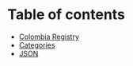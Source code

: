 # Table of contents

* [Colombia Registry](README.md)
* [Categories](categories.md)
* [JSON](json.md)

